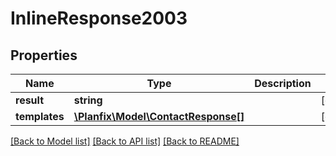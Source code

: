 # InlineResponse2003

## Properties
Name | Type | Description | Notes
------------ | ------------- | ------------- | -------------
**result** | **string** |  | [optional] 
**templates** | [**\Planfix\Model\ContactResponse[]**](ContactResponse.md) |  | [optional] 

[[Back to Model list]](../../README.md#documentation-for-models) [[Back to API list]](../../README.md#documentation-for-api-endpoints) [[Back to README]](../../README.md)

